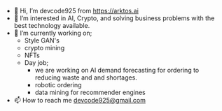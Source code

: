 - 👋 Hi, I’m devcode925 from https://arktos.ai
- 👀 I’m interested in AI, Crypto, and solving business problems with the best technology available.
- 🌱 I’m currently working on; 
  - Style GAN's 
  - crypto mining
  - NFTs 
  - Day job; 
    - we are working on AI demand forecasting for ordering to reducing waste and and shortages.
    - robotic ordering
    - data mining for recommender engines
- 📫 How to reach me devcode925@gmail.com

<!---
devcode925/devcode925 is a ✨ special ✨ repository because its `README.md` (this file) appears on your GitHub profile.
You can click the Preview link to take a look at your changes.
--->
